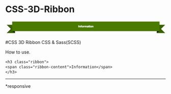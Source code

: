 CSS-3D-Ribbon
=============


![ribbon sample](ribbon.png "Ribbon sample")

#CSS 3D Ribbon
CSS & Sass(SCSS)

How to use.
```
<h3 class="ribbon">
<span class="ribbon-content">Information</span>
</h3>
```
---
*responsive